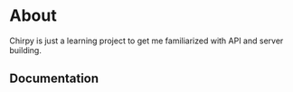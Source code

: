 # About

Chirpy is just a learning project to get me familiarized with API and server building.

## Documentation
